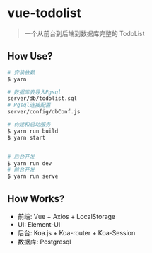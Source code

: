 # vue-todolist

> 一个从前台到后端到数据库完整的 TodoList

## How Use?

```bash
# 安装依赖
$ yarn

# 数据库表导入Pgsql
server/db/todolist.sql
# Pgsql连接配置
server/config/dbConf.js

# 构建和启动服务
$ yarn run build
$ yarn start


# 后台开发
$ yarn run dev
# 前台开发
$ yarn run serve
```

## How Works?

- 前端: Vue + Axios + LocalStorage
- UI: Element-UI
- 后台: Koa.js + Koa-router + Koa-Session
- 数据库: Postgresql
